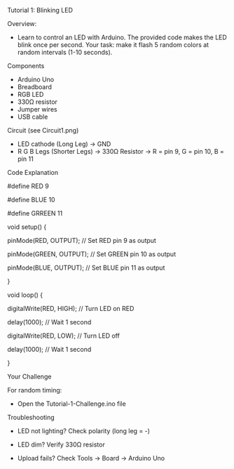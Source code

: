 Tutorial 1: Blinking LED

Overview:
  * Learn to control an LED with Arduino. The provided code makes the LED blink once per second. Your task: make it flash 5 random colors at random intervals (1-10 seconds).

Components
  * Arduino Uno
  * Breadboard
  * RGB LED
  * 330Ω resistor
  * Jumper wires
  * USB cable

Circuit (see Circuit1.png)

  * LED cathode (Long Leg) → GND
  * R G B Legs (Shorter Legs) → 330Ω Resistor → R = pin 9, G = pin 10, B = pin 11

Code Explanation

#define RED 9

#define BLUE 10

#define GRREEN 11

void setup() {

  pinMode(RED, OUTPUT);  // Set RED pin 9 as output
  
  pinMode(GREEN, OUTPUT);  // Set GREEN pin 10 as output
  
  pinMode(BLUE, OUTPUT);  // Set BLUE pin 11 as output
  
}



void loop() {

 digitalWrite(RED, HIGH);  // Turn LED on RED

 delay(1000);              // Wait 1 second

 digitalWrite(RED, LOW);   // Turn LED off

 delay(1000);              // Wait 1 second

}


Your Challenge

  For random timing:

  * Open the Tutorial-1-Challenge.ino file

Troubleshooting

* LED not lighting? Check polarity (long leg = -)

* LED dim? Verify 330Ω resistor

* Upload fails? Check Tools → Board → Arduino Uno







